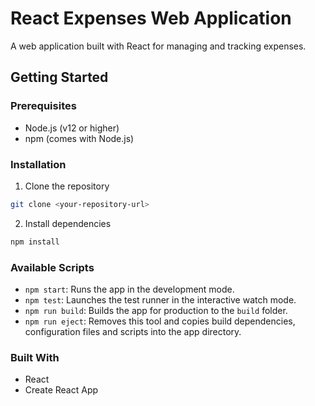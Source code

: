 # React Expenses Web Application

A web application built with React for managing and tracking expenses.

## Getting Started

### Prerequisites

- Node.js (v12 or higher)
- npm (comes with Node.js)

### Installation

1. Clone the repository

```bash
git clone <your-repository-url>
```

2. Install dependencies

```bash
npm install
```

### Available Scripts

- `npm start`: Runs the app in the development mode.
- `npm test`: Launches the test runner in the interactive watch mode.
- `npm run build`: Builds the app for production to the `build` folder.
- `npm run eject`: Removes this tool and copies build dependencies, configuration files and scripts into the app directory.

### Built With

- React
- Create React App
